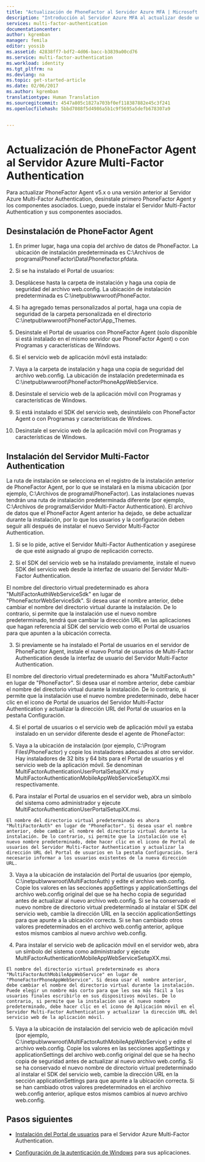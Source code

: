 ```yaml
---
title: "Actualización de PhoneFactor al Servidor Azure MFA | Microsoft Docs"
description: "Introducción al Servidor Azure MFA al actualizar desde una instancia anterior de PhoneFactor Agent."
services: multi-factor-authentication
documentationcenter: 
author: kgremban
manager: femila
editor: yossib
ms.assetid: 42838ff7-bdf2-4d06-bacc-b3839a00cd76
ms.service: multi-factor-authentication
ms.workload: identity
ms.tgt_pltfrm: na
ms.devlang: na
ms.topic: get-started-article
ms.date: 02/06/2017
ms.author: kgremban
translationtype: Human Translation
ms.sourcegitcommit: 4547a805c1827a703bf0ef118387882e45c3f241
ms.openlocfilehash: 5bbd7088f5d4986a5b1c9f5695a5defb678307a9


---
```

# <a name="upgrade-the-phonefactor-agent-to-azure-multi-factor-authentication-server"></a>Actualización de PhoneFactor Agent al Servidor Azure Multi-Factor Authentication
Para actualizar PhoneFactor Agent v5.x o una versión anterior al Servidor Azure Multi-Factor Authentication, desinstale primero PhoneFactor Agent y los componentes asociados. Luego, puede instalar el Servidor Multi-Factor Authentication y sus componentes asociados.

## <a name="uninstall-the-phonefactor-agent"></a>Desinstalación de PhoneFactor Agent

1. En primer lugar, haga una copia del archivo de datos de PhoneFactor. La ubicación de instalación predeterminada es C:\Archivos de programa\PhoneFactor\Data\Phonefactor.pfdata.

2. Si se ha instalado el Portal de usuarios:
  1. Desplácese hasta la carpeta de instalación y haga una copia de seguridad del archivo web.config. La ubicación de instalación predeterminada es C:\inetpub\wwwroot\PhoneFactor.

  2. Si ha agregado temas personalizados al portal, haga una copia de seguridad de la carpeta personalizada en el directorio C:\inetpub\wwwroot\PhoneFactor\App_Themes.

  3. Desinstale el Portal de usuarios con PhoneFactor Agent (solo disponible si está instalado en el mismo servidor que PhoneFactor Agent) o con Programas y características de Windows.

3. Si el servicio web de aplicación móvil está instalado:

  1. Vaya a la carpeta de instalación y haga una copia de seguridad del archivo web.config. La ubicación de instalación predeterminada es C:\inetpub\wwwroot\PhoneFactorPhoneAppWebService.

  2. Desinstale el servicio web de la aplicación móvil con Programas y características de Windows.

4. Si está instalado el SDK del servicio web, desinstálelo con PhoneFactor Agent o con Programas y características de Windows.

5. Desinstale el servicio web de la aplicación móvil con Programas y características de Windows.

## <a name="install-the-multi-factor-authentication-server"></a>Instalación del Servidor Multi-Factor Authentication

La ruta de instalación se selecciona en el registro de la instalación anterior de PhoneFactor Agent, por lo que se instalará en la misma ubicación (por ejemplo, C:\Archivos de programa\PhoneFactor). Las instalaciones nuevas tendrán una ruta de instalación predeterminada diferente (por ejemplo, C:\Archivos de programa\Servidor Multi-Factor Authentication). El archivo de datos que el PhoneFactor Agent anterior ha dejado, se debe actualizar durante la instalación, por lo que los usuarios y la configuración deben seguir allí después de instalar el nuevo Servidor Multi-Factor Authentication.

1. Si se lo pide, active el Servidor Multi-Factor Authentication y asegúrese de que esté asignado al grupo de replicación correcto.

2. Si el SDK del servicio web se ha instalado previamente, instale el nuevo SDK del servicio web desde la interfaz de usuario del Servidor Multi-Factor Authentication.

  El nombre del directorio virtual predeterminado es ahora "MultiFactorAuthWebServiceSdk" en lugar de "PhoneFactorWebServiceSdk". Si desea usar el nombre anterior, debe cambiar el nombre del directorio virtual durante la instalación. De lo contrario, si permite que la instalación use el nuevo nombre predeterminado, tendrá que cambiar la dirección URL en las aplicaciones que hagan referencia al SDK del servicio web como el Portal de usuarios para que apunten a la ubicación correcta.

3. Si previamente se ha instalado el Portal de usuarios en el servidor de PhoneFactor Agent, instale el nuevo Portal de usuarios de Multi-Factor Authentication desde la interfaz de usuario del Servidor Multi-Factor Authentication.

  El nombre del directorio virtual predeterminado es ahora "MultiFactorAuth" en lugar de "PhoneFactor". Si desea usar el nombre anterior, debe cambiar el nombre del directorio virtual durante la instalación. De lo contrario, si permite que la instalación use el nuevo nombre predeterminado, debe hacer clic en el icono de Portal de usuarios del Servidor Multi-Factor Authentication y actualizar la dirección URL del Portal de usuarios en la pestaña Configuración.

4. Si el portal de usuarios o el servicio web de aplicación móvil ya estaba instalado en un servidor diferente desde el agente de PhoneFactor:

  1. Vaya a la ubicación de instalación (por ejemplo, C:\Program Files\PhoneFactor) y copie los instaladores adecuados al otro servidor. Hay instaladores de 32 bits y 64 bits para el Portal de usuarios y el servicio web de la aplicación móvil. Se denominan MultiFactorAuthenticationUserPortalSetupXX.msi y MultiFactorAuthenticationMobileAppWebServiceSetupXX.msi respectivamente.

  2. Para instalar el Portal de usuarios en el servidor web, abra un símbolo del sistema como administrador y ejecute MultiFactorAuthenticationUserPortalSetupXX.msi.

    El nombre del directorio virtual predeterminado es ahora "MultiFactorAuth" en lugar de "PhoneFactor". Si desea usar el nombre anterior, debe cambiar el nombre del directorio virtual durante la instalación. De lo contrario, si permite que la instalación use el nuevo nombre predeterminado, debe hacer clic en el icono de Portal de usuarios del Servidor Multi-Factor Authentication y actualizar la dirección URL del Portal de usuarios en la pestaña Configuración. Será necesario informar a los usuarios existentes de la nueva dirección URL.

  3. Vaya a la ubicación de instalación del Portal de usuarios (por ejemplo, C:\inetpub\wwwroot\MultiFactorAuth) y edite el archivo web.config. Copie los valores en las secciones appSettings y applicationSettings del archivo web.config original del que se ha hecho copia de seguridad antes de actualizar al nuevo archivo web.config. Si se ha conservado el nuevo nombre de directorio virtual predeterminado al instalar el SDK del servicio web, cambie la dirección URL en la sección applicationSettings para que apunte a la ubicación correcta. Si se han cambiado otros valores predeterminados en el archivo web.config anterior, aplique estos mismos cambios al nuevo archivo web.config.

  4. Para instalar el servicio web de aplicación móvil en el servidor web, abra un símbolo del sistema como administrador y ejecute MultiFactorAuthenticationMobileAppWebServiceSetupXX.msi.

    El nombre del directorio virtual predeterminado es ahora "MultiFactorAuthMobileAppWebService" en lugar de "PhoneFactorPhoneAppWebService". Si desea usar el nombre anterior, debe cambiar el nombre del directorio virtual durante la instalación. Puede elegir un nombre más corto para que les sea más fácil a los usuarios finales escribirlo en sus dispositivos móviles. De lo contrario, si permite que la instalación use el nuevo nombre predeterminado, debe hacer clic en el icono de Aplicación móvil en el Servidor Multi-Factor Authentication y actualizar la dirección URL del servicio web de la aplicación móvil.

  5. Vaya a la ubicación de instalación del servicio web de aplicación móvil (por ejemplo, C:\inetpub\wwwroot\MultiFactorAuthMobileAppWebService) y edite el archivo web.config. Copie los valores en las secciones appSettings y applicationSettings del archivo web.config original del que se ha hecho copia de seguridad antes de actualizar al nuevo archivo web.config. Si se ha conservado el nuevo nombre de directorio virtual predeterminado al instalar el SDK del servicio web, cambie la dirección URL en la sección applicationSettings para que apunte a la ubicación correcta. Si se han cambiado otros valores predeterminados en el archivo web.config anterior, aplique estos mismos cambios al nuevo archivo web.config.

## <a name="next-steps"></a>Pasos siguientes

- [Instalación del Portal de usuarios](multi-factor-authentication-get-started-portal.md) para el Servidor Azure Multi-Factor Authentication.

- [Configuración de la autenticación de Windows](multi-factor-authentication-get-started-server-windows.md) para sus aplicaciones. 



<!--HONumber=Feb17_HO1-->


